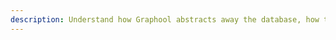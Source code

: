 ```yaml
---
description: Understand how Graphool abstracts away the database, how to configure your data model and perform schema migrations.
---
```

